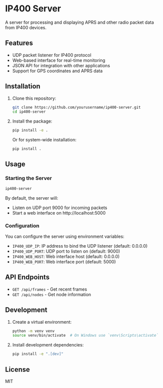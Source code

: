 # IP400 Server

A server for processing and displaying APRS and other radio packet data from IP400 devices.

## Features

- UDP packet listener for IP400 protocol
- Web-based interface for real-time monitoring
- JSON API for integration with other applications
- Support for GPS coordinates and APRS data

## Installation

1. Clone this repository:
   ```bash
   git clone https://github.com/yourusername/ip400-server.git
   cd ip400-server
   ```

2. Install the package:
   ```bash
   pip install -e .
   ```
   
   Or for system-wide installation:
   ```bash
   pip install .
   ```

## Usage

### Starting the Server

```bash
ip400-server
```

By default, the server will:
- Listen on UDP port 9000 for incoming packets
- Start a web interface on http://localhost:5000

### Configuration

You can configure the server using environment variables:

- `IP400_UDP_IP`: IP address to bind the UDP listener (default: 0.0.0.0)
- `IP400_UDP_PORT`: UDP port to listen on (default: 9000)
- `IP400_WEB_HOST`: Web interface host (default: 0.0.0.0)
- `IP400_WEB_PORT`: Web interface port (default: 5000)

## API Endpoints

- `GET /api/frames` - Get recent frames
- `GET /api/nodes` - Get node information

## Development

1. Create a virtual environment:
   ```bash
   python -m venv venv
   source venv/bin/activate  # On Windows use `venv\Scripts\activate`
   ```

2. Install development dependencies:
   ```bash
   pip install -e ".[dev]"
   ```

## License

MIT
